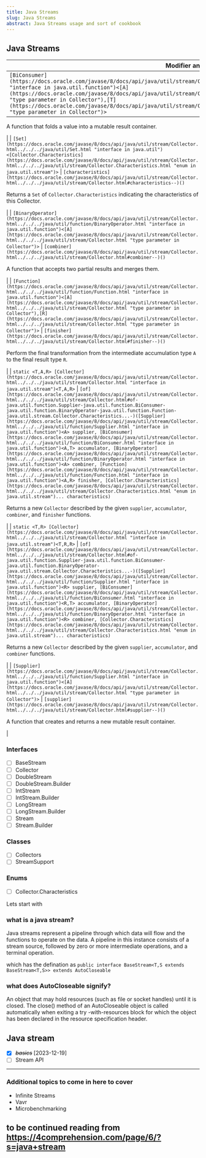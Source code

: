 ```yaml
---
title: Java Streams
slug: Java Streams
abstract: Java Streams usage and sort of cookbook
---
```



## Java Streams

| Modifier and Type | Method and Description |
| --- | --- |
| `[BiConsumer](https://docs.oracle.com/javase/8/docs/api/java/util/stream/Collector.html../../../java/util/function/BiConsumer.html "interface in java.util.function")<[A](https://docs.oracle.com/javase/8/docs/api/java/util/stream/Collector.html../../../java/util/stream/Collector.html "type parameter in Collector"),[T](https://docs.oracle.com/javase/8/docs/api/java/util/stream/Collector.html../../../java/util/stream/Collector.html "type parameter in Collector")>` | `[accumulator](https://docs.oracle.com/javase/8/docs/api/java/util/stream/Collector.html../../../java/util/stream/Collector.html#accumulator--)()`
A function that folds a value into a mutable result container.

 |
| `[Set](https://docs.oracle.com/javase/8/docs/api/java/util/stream/Collector.html../../../java/util/Set.html "interface in java.util")<[Collector.Characteristics](https://docs.oracle.com/javase/8/docs/api/java/util/stream/Collector.html../../../java/util/stream/Collector.Characteristics.html "enum in java.util.stream")>` | `[characteristics](https://docs.oracle.com/javase/8/docs/api/java/util/stream/Collector.html../../../java/util/stream/Collector.html#characteristics--)()`

Returns a `Set` of `Collector.Characteristics` indicating the characteristics of this Collector.

 |
| `[BinaryOperator](https://docs.oracle.com/javase/8/docs/api/java/util/stream/Collector.html../../../java/util/function/BinaryOperator.html "interface in java.util.function")<[A](https://docs.oracle.com/javase/8/docs/api/java/util/stream/Collector.html../../../java/util/stream/Collector.html "type parameter in Collector")>` | `[combiner](https://docs.oracle.com/javase/8/docs/api/java/util/stream/Collector.html../../../java/util/stream/Collector.html#combiner--)()`

A function that accepts two partial results and merges them.

 |
| `[Function](https://docs.oracle.com/javase/8/docs/api/java/util/stream/Collector.html../../../java/util/function/Function.html "interface in java.util.function")<[A](https://docs.oracle.com/javase/8/docs/api/java/util/stream/Collector.html../../../java/util/stream/Collector.html "type parameter in Collector"),[R](https://docs.oracle.com/javase/8/docs/api/java/util/stream/Collector.html../../../java/util/stream/Collector.html "type parameter in Collector")>` | `[finisher](https://docs.oracle.com/javase/8/docs/api/java/util/stream/Collector.html../../../java/util/stream/Collector.html#finisher--)()`

Perform the final transformation from the intermediate accumulation type `A` to the final result type `R`.

 |
| `static <T,A,R> [Collector](https://docs.oracle.com/javase/8/docs/api/java/util/stream/Collector.html../../../java/util/stream/Collector.html "interface in java.util.stream")<T,A,R>` | `[of](https://docs.oracle.com/javase/8/docs/api/java/util/stream/Collector.html../../../java/util/stream/Collector.html#of-java.util.function.Supplier-java.util.function.BiConsumer-java.util.function.BinaryOperator-java.util.function.Function-java.util.stream.Collector.Characteristics...-)([Supplier](https://docs.oracle.com/javase/8/docs/api/java/util/stream/Collector.html../../../java/util/function/Supplier.html "interface in java.util.function")<A> supplier, [BiConsumer](https://docs.oracle.com/javase/8/docs/api/java/util/stream/Collector.html../../../java/util/function/BiConsumer.html "interface in java.util.function")<A,T> accumulator, [BinaryOperator](https://docs.oracle.com/javase/8/docs/api/java/util/stream/Collector.html../../../java/util/function/BinaryOperator.html "interface in java.util.function")<A> combiner, [Function](https://docs.oracle.com/javase/8/docs/api/java/util/stream/Collector.html../../../java/util/function/Function.html "interface in java.util.function")<A,R> finisher, [Collector.Characteristics](https://docs.oracle.com/javase/8/docs/api/java/util/stream/Collector.html../../../java/util/stream/Collector.Characteristics.html "enum in java.util.stream")... characteristics)`

Returns a new `Collector` described by the given `supplier`, `accumulator`, `combiner`, and `finisher` functions.

 |
| `static <T,R> [Collector](https://docs.oracle.com/javase/8/docs/api/java/util/stream/Collector.html../../../java/util/stream/Collector.html "interface in java.util.stream")<T,R,R>` | `[of](https://docs.oracle.com/javase/8/docs/api/java/util/stream/Collector.html../../../java/util/stream/Collector.html#of-java.util.function.Supplier-java.util.function.BiConsumer-java.util.function.BinaryOperator-java.util.stream.Collector.Characteristics...-)([Supplier](https://docs.oracle.com/javase/8/docs/api/java/util/stream/Collector.html../../../java/util/function/Supplier.html "interface in java.util.function")<R> supplier, [BiConsumer](https://docs.oracle.com/javase/8/docs/api/java/util/stream/Collector.html../../../java/util/function/BiConsumer.html "interface in java.util.function")<R,T> accumulator, [BinaryOperator](https://docs.oracle.com/javase/8/docs/api/java/util/stream/Collector.html../../../java/util/function/BinaryOperator.html "interface in java.util.function")<R> combiner, [Collector.Characteristics](https://docs.oracle.com/javase/8/docs/api/java/util/stream/Collector.html../../../java/util/stream/Collector.Characteristics.html "enum in java.util.stream")... characteristics)`

Returns a new `Collector` described by the given `supplier`, `accumulator`, and `combiner` functions.

 |
| `[Supplier](https://docs.oracle.com/javase/8/docs/api/java/util/stream/Collector.html../../../java/util/function/Supplier.html "interface in java.util.function")<[A](https://docs.oracle.com/javase/8/docs/api/java/util/stream/Collector.html../../../java/util/stream/Collector.html "type parameter in Collector")>` | `[supplier](https://docs.oracle.com/javase/8/docs/api/java/util/stream/Collector.html../../../java/util/stream/Collector.html#supplier--)()`

A function that creates and returns a new mutable result container.

 |

### Interfaces

* [ ] BaseStream
* [ ] Collector
* [ ] DoubleStream
* [ ] DoubleStream.Builder
* [ ] IntStream
* [ ] IntStream.Builder
* [ ] LongStream
* [ ] LongStream.Builder
* [ ] Stream
* [ ] Stream.Builder

### Classes

* [ ] Collectors
* [ ] StreamSupport

### Enums

* [ ] Collector.Characteristics

Lets start with

### what is a java stream?

Java streams represent a pipeline through which data will flow and the functions to operate on the data. A pipeline in this instance consists of a stream source, followed by zero or more intermediate operations, and a terminal operation.

which has the defination as `public interface BaseStream<T,S extends BaseStream<T,S>> extends AutoCloseable`

### what does AutoCloseable signify?

An object that may hold resources (such as file or socket handles) until it is closed. The close() method of an AutoCloseable object is called automatically when exiting a try -with-resources block for which the object has been declared in the resource specification header.

## Java stream

* [X] ~~*basics*~~ [2023-12-19]
* [ ] Stream API

--------------------------------------

### Additional topics to come in here to cover

* Infinite Streams
* Vavr
* Microbenchmarking

## to be continued reading from <https://4comprehension.com/page/6/?s=java+stream>
